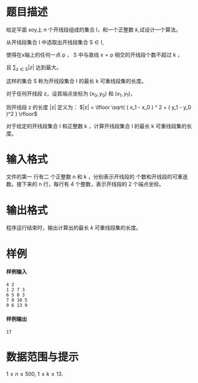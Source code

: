 
# 题目描述

给定平面 $\text{xoy}$上 $n$ 个开线段组成的集合 $\text{I}$，和一个正整数 $k$,试设计一个算法。

从开线段集合 $\text{I}$ 中选取出开线段集合 $\text{S}\in \text{I}$,

使得在x轴上的任何一点 $\text{p}$ ， $\text{S}$ 中与直线 $\text{x}=\text{p}$ 相交的开线段个数不超过 $\text{k}$ ，

且 $\sum_{\text{z} \in \text{S}}|z|$ 达到最大。

这样的集合 $\text{S}$ 称为开线段集合 $\text{I}$ 的最长 $\text{k}$ 可重线段集的长度。

对于任何开线段 $\text{z}$，设其端点坐标为 $( x_0 , y_0 )$ 和 $( x_1 , y_1 )$，

则开线段 $\text{z}$ 的长度 $|\text{z}|$ 定义为： $|z| = \lfloor \sqrt{ ( x_1 - x_0 ) ^ 2 + ( y_1 - y_0 )^2 } \rfloor$

对于给定的开线段集合 $\text{I}$ 和正整数 $\text{k}$ ，计算开线段集合 $\text{I}$ 的最长 $\text{k}$ 可重线段集的长度。

# 输入格式

文件的第一 行有二 个正整数 $\text{n}$ 和 $\text{k}$ ，分别表示开线段的 个数和开线段的可重迭数。接下来的 $\text{n}$ 行，每行有 4 个整数，表示开线段的 2 个端点坐标。

# 输出格式

程序运行结束时，输出计算出的最长 $k$ 可重线段集的长度。

# 样例

#### 样例输入

```plain
4 2
1 2 7 3
6 5 8 3
7 8 10 5
9 6 13 9
```

#### 样例输出

```plain
17
```

# 数据范围与提示

$1\leq n\leq500,$ $1 \leq k \leq 13$.

